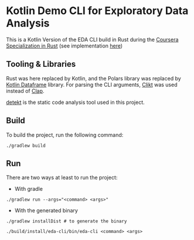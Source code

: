 # Kotlin Demo CLI for Exploratory Data Analysis

This is a Kotlin Version of the EDA CLI build in Rust during
the [Coursera Specialization in Rust](https://www.coursera.org/learn/data-engineering-rust)
(see
implementation [here](https://github.com/amasotti/duke-rust-specialization-2/tree/main/week3/4-eda-polars-cli/eda_polars_cli))

## Tooling & Libraries
Rust was here replaced by Kotlin, and the Polars library was replaced
by [Kotlin Dataframe](https://github.com/Kotlin/dataframe) library.
For parsing the CLI arguments, [Clikt](https://github.com/ajalt/clikt) was used instead
of [Clap](https://crates.io/crates/clap).

[detekt](https://detekt.dev) is the static code analysis tool used in this project.

## Build

To build the project, run the following command:

```shell
./gradlew build
```

## Run

There are two ways at least to run the project:

- With gradle

```shell
./gradlew run --args="<command> <args>"
```

- With the generated binary

```shell
./gradlew installDist # to generate the binary

./build/install/eda-cli/bin/eda-cli <command> <args>
```
